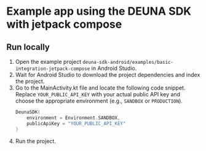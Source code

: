 # Example app using  the DEUNA SDK with jetpack compose

## Run locally

1. Open the example project `deuna-sdk-android/examples/basic-integration-jetpack-compose` in Android Studio.
2. Wait for Android Studio to download the project dependencies and index the project.
3. Go to the MainActivity.kt file and locate the following code snippet. Replace `YOUR_PUBLIC_API_KEY` with your actual public API key and choose the appropriate environment (e.g., `SANDBOX` or `PRODUCTION`).
    ```kotlin
    DeunaSDK(
        environment = Environment.SANDBOX,
        publicApiKey = "YOUR_PUBLIC_API_KEY"
    )
    ```
4. Run the project.